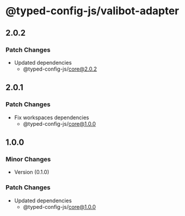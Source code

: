 # @typed-config-js/valibot-adapter

## 2.0.2

### Patch Changes

- Updated dependencies
  - @typed-config-js/core@2.0.2

## 2.0.1

### Patch Changes

- Fix workspaces dependencies
  - @typed-config-js/core@1.0.0

## 1.0.0

### Minor Changes

- Version (0.1.0)

### Patch Changes

- Updated dependencies
  - @typed-config-js/core@1.0.0
